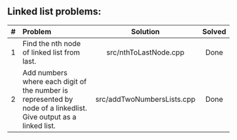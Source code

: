 Linked list problems:
---------------------

| #   | Problem                                     | Solution              | Solved   |
| :-: | :--------                                   | :--------:            | :------: |
| 1   | Find the nth node of linked list from last. | src/nthToLastNode.cpp | Done     |
| 2   | Add numbers where each digit of the number is represented by node of a linkedlist. Give output as a linked list. | src/addTwoNumbersLists.cpp | Done |
